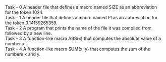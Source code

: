 Task - 0 A header file that defines a macro named SIZE as an abbreviation for the token 1024.<br>
Task - 1 A header file that defines a macro named PI as an abbreviation for the token 3.14159265359.<br>
Task - 2 A program that prints the name of the file it was compiled from, followed by a new line.<br>
Task - 3 A function-like macro ABS(x) that computes the absolute value of a number x.<br>
Task - 4 A function-like macro SUM(x, y) that computes the sum of the numbers x and y.<br>
